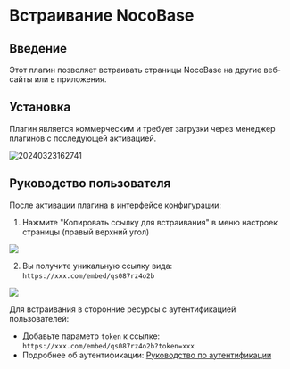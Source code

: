 # Встраивание NocoBase

<PluginInfo commercial="true" name="embed"></PluginInfo>

## Введение

Этот плагин позволяет встраивать страницы NocoBase на другие веб-сайты или в приложения.

## Установка

Плагин является коммерческим и требует загрузки через менеджер плагинов с последующей активацией.

![20240323162741](https://static-docs.nocobase.com/20240323162741.png)

## Руководство пользователя

После активации плагина в интерфейсе конфигурации:
1. Нажмите "Копировать ссылку для встраивания" в меню настроек страницы (правый верхний угол)

![](https://static-docs.nocobase.com/f11bd6d5e88d38731d7cd3cb149022c8.png)

2. Вы получите уникальную ссылку вида: `https://xxx.com/embed/qs087rz4o2b`

![](https://static-docs.nocobase.com/9d847805a00fd07372a474665ec0e968.png)

Для встраивания в сторонние ресурсы с аутентификацией пользователей:
- Добавьте параметр `token` к ссылке: `https://xxx.com/embed/qs087rz4o2b?token=xxx`
- Подробнее об аутентификации: [Руководство по аутентификации](/handbook/auth)

